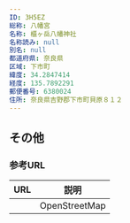 ```yaml
---
ID: 3H5EZ
総称: 八幡宮
名称: 櫃ヶ岳八幡神社
名称読み: null
別名: null
都道府県: 奈良県
区域: 下市町
緯度: 34.2847414
経度: 135.7892291
郵便番号: 6380024
住所: 奈良県吉野郡下市町貝原８１２
---
```


## その他

### 参考URL

| URL | 説明          |
| --- | ------------- |
|     | OpenStreetMap |
